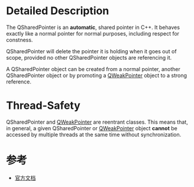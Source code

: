# Detailed Description

The QSharedPointer is an **automatic**, shared pointer in C++. It behaves exactly like a normal pointer for normal purposes, including respect for constness.

QSharedPointer will delete the pointer it is holding when it goes out of scope, provided no other QSharedPointer objects are referencing it.

A QSharedPointer object can be created from a normal pointer, another QSharedPointer object or by promoting a [QWeakPointer](https://doc.qt.io/qt-5/qweakpointer.html) object to a strong reference. 

# Thread-Safety

QSharedPointer and [QWeakPointer](https://doc.qt.io/qt-5/qweakpointer.html) are reentrant classes. This means that, in general, a given QSharedPointer or [QWeakPointer](https://doc.qt.io/qt-5/qweakpointer.html) object **cannot** be accessed by multiple threads at the same time without synchronization.





# 参考

* [官方文档](https://doc.qt.io/qt-5/qsharedpointer.html#details)

